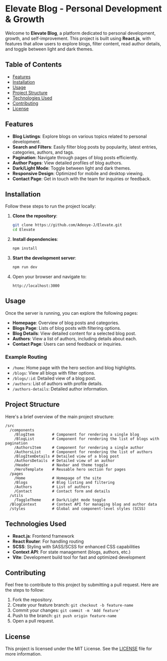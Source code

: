 # Elevate Blog - Personal Development & Growth

Welcome to **Elevate Blog**, a platform dedicated to personal development, growth, and self-improvement. This project is built using **React.js**, with features that allow users to explore blogs, filter content, read author details, and toggle between light and dark themes.

## Table of Contents
- [Features](#features)
- [Installation](#installation)
- [Usage](#usage)
- [Project Structure](#project-structure)
- [Technologies Used](#technologies-used)
- [Contributing](#contributing)
- [License](#license)

## Features
- **Blog Listings**: Explore blogs on various topics related to personal development.
- **Search and Filters**: Easily filter blog posts by popularity, latest entries, categories, authors, and tags.
- **Pagination**: Navigate through pages of blog posts efficiently.
- **Author Pages**: View detailed profiles of blog authors.
- **Dark/Light Mode**: Toggle between light and dark themes.
- **Responsive Design**: Optimized for mobile and desktop viewing.
- **Contact Page**: Get in touch with the team for inquiries or feedback.

## Installation
Follow these steps to run the project locally:

1. **Clone the repository**:
   ```bash
   git clone https://github.com/Adeoye-J/Elevate.git
   cd Elevate
   ```

2. **Install dependencies**:
   ```bash
   npm install
   ```

3. **Start the development server**:
   ```bash
   npm run dev
   ```

4. Open your browser and navigate to:
   ```
   http://localhost:3000
   ```

## Usage

Once the server is running, you can explore the following pages:
- **Homepage**: Overview of blog posts and categories.
- **Blogs Page**: Lists of blog posts with filtering options.
- **Blog Details**: View detailed content for a selected blog post.
- **Authors**: View a list of authors, including details about each.
- **Contact Page**: Users can send feedback or inquiries.

### Example Routing
- `/home`: Home page with the hero section and blog highlights.
- `/blogs`: View all blogs with filter options.
- `/blogs/:id`: Detailed view of a blog post.
- `/authors`: List of authors with profile details.
- `/authors-details`: Detailed author information.

## Project Structure
Here's a brief overview of the main project structure:

```
/src
  /components
    /BlogItem        # Component for rendering a single blog
    /BlogList        # Component for rendering the list of blogs with pagination
    /AuthorsItem     # Component for rendering a single author
    /AuthorsList     # Component for rendering the list of authors
    /BlogItemDetails # Detailed view of a blog post
    /AuthorsDetails  # Detailed view of an author
    /Header          # Navbar and theme toggle
    /HeroTemplate    # Reusable hero section for pages
  /pages
    /Home            # Homepage of the site
    /Blogs           # Blog listing and filtering
    /Authors         # List of authors
    /Contact         # Contact form and details
  /utils
    /ToggleTheme     # Dark/Light mode toggle
  /BlogContext       # Context API for managing blog and author data
  /styles            # Global and component-level styles (SCSS)
```

## Technologies Used
- **React.js**: Frontend framework
- **React Router**: For handling routing
- **SCSS**: Styling with SASS/SCSS for enhanced CSS capabilities
- **Context API**: For state management (blogs, authors, etc.)
- **Vite**: Development build tool for fast and optimized development

## Contributing
Feel free to contribute to this project by submitting a pull request. Here are the steps to follow:

1. Fork the repository.
2. Create your feature branch: `git checkout -b feature-name`
3. Commit your changes: `git commit -m 'Add feature'`
4. Push to the branch: `git push origin feature-name`
5. Open a pull request.

## License
This project is licensed under the MIT License. See the [LICENSE](LICENSE) file for more information.
